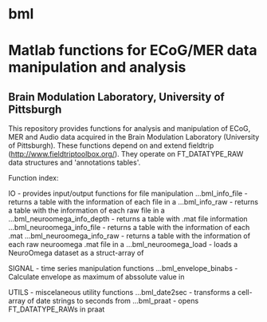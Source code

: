 # bml
Matlab functions for ECoG/MER data manipulation and analysis
============================================================

Brain Modulation Laboratory, University of Pittsburgh
-----------------------------------------------------

This repository provides functions for analysis and manipulation of ECoG, MER 
and Audio data acquired in the Brain Modulation Laboratory (University of Pittsburgh). 
These functions depend on and extend fieldtrip (http://www.fieldtriptoolbox.org/). 
They operate on FT_DATATYPE_RAW data structures and 'annotations tables'. 

Function index:

IO - provides input/output functions for file manipulation
...bml_info_file             - returns a table with the information of each file in a
...bml_info_raw              - returns a table with the information of each raw file in a
...bml_neuroomega_info_depth - returns a table with .mat file information
...bml_neuroomega_info_file  - returns a table with the information of each .mat
...bml_neuroomega_info_raw   - returns a table with the information of each raw neuroomega .mat file in a
...bml_neuroomega_load       - loads a NeuroOmega dataset as a struct-array of

SIGNAL - time series manipulation functions
...bml_envelope_binabs - Calculate envelope as maximum of abssolute value in

UTILS - miscelaneous utility functions
...bml_date2sec - transforms a cell-array of date strings to seconds from
...bml_praat    - opens FT_DATATYPE_RAWs in praat




